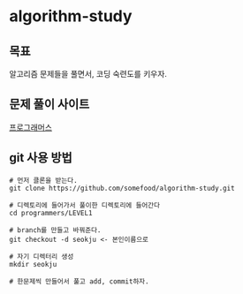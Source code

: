 # algorithm-study

## 목표
알고리즘 문제들을 풀면서, 코딩 숙련도를 키우자.

## 문제 풀이 사이트
[프로그래머스](https://programmers.co.kr/learn/challenges?tab=all_challenges)

## git 사용 방법
```
# 먼저 클론을 받는다.
git clone https://github.com/somefood/algorithm-study.git

# 디렉토리에 들어가서 풀이한 디렉토리에 들어간다
cd programmers/LEVEL1

# branch를 만들고 바꿔준다.
git checkout -d seokju <- 본인이름으로

# 자기 디렉터리 생성
mkdir seokju

# 한문제씩 만들어서 풀고 add, commit하자.

```
